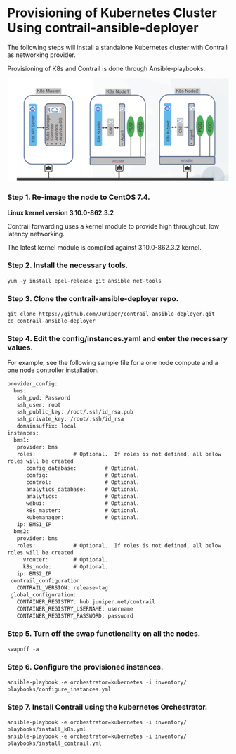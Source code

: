 # Provisioning of Kubernetes Cluster Using contrail-ansible-deployer

The following steps will install a standalone Kubernetes cluster with Contrail as networking provider.

Provisioning of K8s and Contrail is done through Ansible-playbooks.

![Contrail Standalone Solution](/images/standalone-kubernetes.png)

### Step 1. Re-image the node to CentOS 7.4.

**Linux kernel version 3.10.0-862.3.2**

   Contrail forwarding uses a kernel module to provide high throughput, low latency networking.

   The latest kernel module is compiled against 3.10.0-862.3.2 kernel.

### Step 2.	Install the necessary tools.
```
yum -y install epel-release git ansible net-tools
```

### Step 3.	Clone the contrail-ansible-deployer repo.
```
git clone https://github.com/Juniper/contrail-ansible-deployer.git
cd contrail-ansible-deployer
```

### Step 4.	Edit the config/instances.yaml and enter the necessary values. 

For example, see the following sample file for a one node compute and a one node controller installation.
```
provider_config:
  bms:
   ssh_pwd: Password
   ssh_user: root
   ssh_public_key: /root/.ssh/id_rsa.pub
   ssh_private_key: /root/.ssh/id_rsa
   domainsuffix: local
instances:
  bms1:
   provider: bms
   roles:            # Optional.  If roles is not defined, all below roles will be created
      config_database:         # Optional.
      config:                  # Optional.
      control:                 # Optional.
      analytics_database:      # Optional.
      analytics:               # Optional.
      webui:                   # Optional.
      k8s_master:              # Optional.
      kubemanager:             # Optional.
   ip: BMS1_IP
  bms2:
   provider: bms
   roles:            # Optional.  If roles is not defined, all below roles will be created
     vrouter:        # Optional.
     k8s_node:       # Optional.
   ip: BMS2_IP
 contrail_configuration: 
   CONTRAIL_VERSION: release-tag 
 global_configuration: 
   CONTAINER_REGISTRY: hub.juniper.net/contrail 
   CONTAINER_REGISTRY_USERNAME: username 
   CONTAINER_REGISTRY_PASSWORD: password
```

### Step 5.	Turn off the swap functionality on all the nodes.
```
swapoff -a
```

### Step 6.	Configure the provisioned instances.
```
ansible-playbook -e orchestrator=kubernetes -i inventory/ playbooks/configure_instances.yml
```
### Step 7.	Install Contrail using the kubernetes Orchestrator.
```
ansible-playbook -e orchestrator=kubernetes -i inventory/ playbooks/install_k8s.yml
ansible-playbook -e orchestrator=kubernetes -i inventory/ playbooks/install_contrail.yml
```
